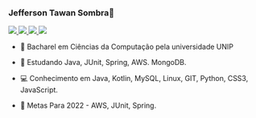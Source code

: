 ### Jefferson Tawan Sombra👋


<a href="https://www.linkedin.com/in/jefferson-sombra/" alt="linkedin" target="_blank">

<img src="https://img.shields.io/badge/LinkedIn-%230077B5.svg?&style=flat-square&logo=linkedin&logoColor=white">

<img src="https://img.shields.io/badge/-Gmail-FF0000?style=flat-square&labelColor=FF0000&logo=gmail&logoColor=white&link=mailto:<SEUEMAIL>" />

</a>
<a href="https://github.com/JSombra" alt="github" target="_blank">

<img src="https://img.shields.io/badge/GitHub-000000?&style=flat-square&logo=GitHub&logoColor=white">

</a>

<!--img src="https://github-readme-stats.vercel.app/api?username=JSombra&show_icons=true&theme=tokyonight"/>-->

<img src="https://github-readme-stats-eight-theta.vercel.app/api/top-langs/?username=JSombra&layout=compact&langs_count=8&theme=tokyonight&include_all_commits=true&count_private=true"/>



- 📔 Bacharel em Ciências da Computação pela universidade UNIP

- 🌱 Estudando Java, JUnit, Spring, AWS. MongoDB.
 
- 💻 Conhecimento em Java, Kotlin, MySQL, Linux, GIT, Python, CSS3, JavaScript.

- 🔎 Metas Para 2022 - AWS, JUnit, Spring.
